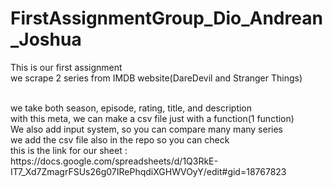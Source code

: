 # FirstAssignmentGroup_Dio_Andrean_Joshua

This is our first assignment
<br>
we scrape 2 series from IMDB website(DareDevil and Stranger Things)

<br>
we take both season, episode, rating, title, and description

<br>
with this meta, we can make a csv file just with a function(1 function)

<br>
We also add input system, so you can compare many many series

<br>
we add the csv file also in the repo so you can check

<br>
this is the link for our sheet : https://docs.google.com/spreadsheets/d/1Q3RkE-IT7_Xd7ZmagrFSUs26g07IRePhqdiXGHWVOyY/edit#gid=18767823
